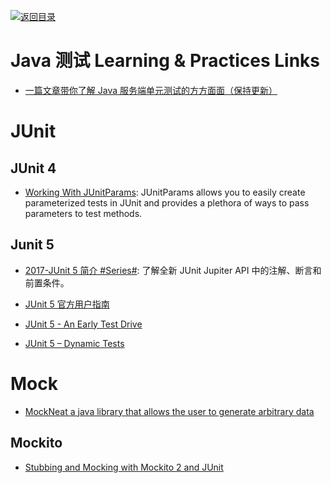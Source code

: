 [![返回目录](https://parg.co/UGo)](https://github.com/wxyyxc1992/Awesome-Links) 
 
 
 

# Java 测试 Learning & Practices Links

- [一篇文章带你了解 Java 服务端单元测试的方方面面（保持更新）](https://zhuanlan.zhihu.com/p/21372411)

# JUnit

## JUnit 4

- [Working With JUnitParams](https://dzone.com/articles/working-with-junitparams): JUnitParams allows you to easily create parameterized tests in JUnit and provides a plethora of ways to pass parameters to test methods.

## Junit 5

- [2017-JUnit 5 简介 #Series#](https://parg.co/URs): 了解全新 JUnit Jupiter API 中的注解、断言和前置条件。

- [JUnit 5 官方用户指南](http://junit.org/junit5/docs/current/user-guide/)

- [JUnit 5 - An Early Test Drive](http://www.tuicool.com/articles/VRrUVvU)

- [JUnit 5 – Dynamic Tests](http://blog.codefx.org/libraries/junit-5-dynamic-tests/)

# Mock

- [MockNeat a java library that allows the user to generate arbitrary data](https://www.reddit.com/r/java/comments/61hci7/mockneat_a_java_library_that_allows_the_user_to/)

## Mockito

- [Stubbing and Mocking with Mockito 2 and JUnit](http://6me.us/PVo0xH)

